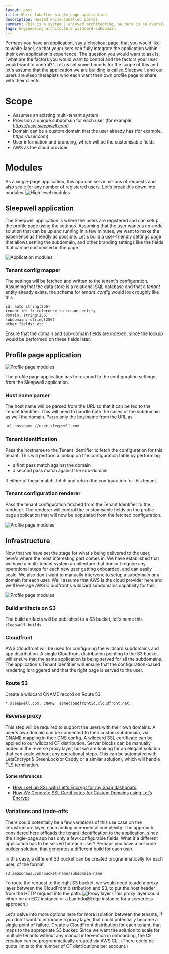 ```yaml
---
layout: post
title: White-labelled single-page application
description: Hosted white-labelled portal
summary: This is a system I enjoyed architecting, so here is an overview on putting together a simple white-labelled application
tags: engineering architecture wildcard-subdomain
---
```


 Perhaps you have an application, say a checkout page, that you would like to white-label, so that your users can fully integrate the application within their own application's experience. The question you would want to ask is, "what are the factors you would want to control and the factors your user would want to control?". Let us set some bounds for the scope of this and let's assume that the application we are building is called Sleepwell, and our users are sleep therapists who each want their own profile page to share with their clients.

# Scope
- Assumes an existing multi-tenant system
- Provision a unique subdomain for each user (for example, _https://user.sleepwell.com_)
- Domain can be a custom domain that the user already has (for example, _https://user.com_)
- User information and branding, which will be the customisable fields
- AWS as the cloud provider   


# Modules
As a single-page application, this app can serve millions of requests and also scale for any number of registered users. Let's break this down into modules.
![High level modules](https://fluid.anbuu.in/assets/images/sleepwell_modules.png)

## Sleepwell application

The Sleepwell application is where the users are registered and can setup the profile page using the settings. Assuming that the user wants a no-code solution that can be up and running in a few minutes, we want to make the experience as friendly as possible. Let's build a user-friendly settings page that allows setting the subdomain, and other branding settings like the fields that can be customised in the page.

![Application modules](https://fluid.anbuu.in/assets/images/sleepwell_app.png)

### Tenant config mapper

The settings will be fetched and written to the tenant's configuration. Assuming that the data store is a relational SQL database and that a _tenant_ entity already exists, the schema for _tenant\_config_ would look roughly like this

```
id: auto string(256)
tenant_id: fk_reference to tenant entity
domain: string(256)
subdomain: string(256)
other_fields: etc
```
Ensure that the domain and sub-domain fields are indexed, since the lookup would be performed on these fields later.


## Profile page application

![Profile page modules](https://fluid.anbuu.in/assets/images/sleepwell_profileapp.png)

The profile page application has to respond to the configuration settings from the Sleepwell application.

### Host name parser

The host name will be parsed from the URL so that it can be fed to the Tenant Identifier. This will need to handle both the cases of the subdomain as well the domain. Parse only the hostname from the URL as
```
url.hostname //user.sleepwell.com
```

### Tenant identification

Pass the hostname to the Tenant Identifier to fetch the configuration for this tenant. This will perform a lookup on the configuration table by performing
- a first pass match against the domain
- a second pass match against the sub-domain   

If either of these match, fetch and return the configuration for this tenant.

### Tenant configuration renderer

Pass the tenant configuration fetched from the Tenant Identifier to the renderer. The renderer will control the customisable fields on the profile page application that will now be populated from the fetched configuration.

![Profile page modules](https://fluid.anbuu.in/assets/images/sleepwell_profile.png)

## Infrastructure

Now that we have set the stage for what's being delivered to the user, here's where the most interesting part comes in. We have established that we have a multi-tenant system architecture that doesn't require any operational steps for each new user getting onboarded, and can easily scale. We also don't want to manually intervene to setup a subdomain or a domain for each user. We'll assume that AWS is the cloud provider here and we'll leverage AWS Cloudfront's wildcard subdomains capability for this.

![Profile page modules](https://fluid.anbuu.in/assets/images/sleepwell_infra.png)

### Build artifacts on S3

The build artifacts will be published to a S3 bucket, let's name this `sleepwell-builds`.

### Cloudfront

AWS Cloudfront will be used for configuring the wildcard subdomains and app distribution. A single Cloudfront distribution pointing to the S3 bucket will ensure that the same application is being served for all the subdomains. The application's Tenant Identifier will ensure that the configuration-based rendering is triggered and that the right page is served to the user.

### Route 53
Create a wildcard CNAME record on Route 53.
```
*.sleepwell.com. CNAME  somecloudfrontid.cloudfront.net.
```

### Reverse proxy

This step will be required to support the users with their own domains. A user's own domain can be connected to their custom subdomain, via CNAME mapping in their DNS config.
A wildcard SSL certificate can be applied to our wildcard CF distribution.
Server blocks can be manually added in the reverse proxy layer, but we are looking for an elegant solution that can scale without any operational steps. This can be automated with LetsEncrypt & GreenLock(or Caddy or a similar solution), which will handle TLS termination.

#### Some references

- [How I set up SSL with Let's Encrypt for my SaaS dashboard](https://blog.checklyhq.com/setting-up-ssl-with-letsencrypt-for-saas-customers/)
- [How We Generate SSL Certificates for Custom Domains using Let’s Encrypt](https://blog.readme.com/auto-generating-ssl-certificates-for-custom-domains-using-lets-encrypt/)

### Variations and trade-offs

There could potentially be a few variations of this use case on the infrastructure layer, each adding incremental complexity. The approach considered here offloads the tenant identification to the application, since the single-page app has only a few configurable fields.
What if a different application has to be served for each user? Perhaps you have a no-code builder solution, that generates a different build for each user.

In this case, a different S3 bucket can be created programmatically for each user, of the format
```
s3.amazonaws.com/bucket-name/subdomain-name
```
To route the request to the right S3 bucket, we would need to add a proxy layer between the CloudFront distribution and S3, to put the host header from the HTTP request into the path.
![Proxy layer](https://fluid.anbuu.in/assets/images/sleepwell_proxy.png)
(This proxy layer could either be an EC2 instance or a Lambda@Edge instance for a serverless approach.)

Let's delve into more options here for more isolation between the tenants, if you don't want to introduce a proxy layer, that could potentially become a single point of failure. 
Create a CloudFront distribution for each tenant, that maps to the appropriate S3 bucket. Since we want the solution to scale for multiple tenants without any manual intervention in onboarding, the CF creation can be programmatically created via AWS CLI. (There could be quota limits to the number of CF distributions per account.)